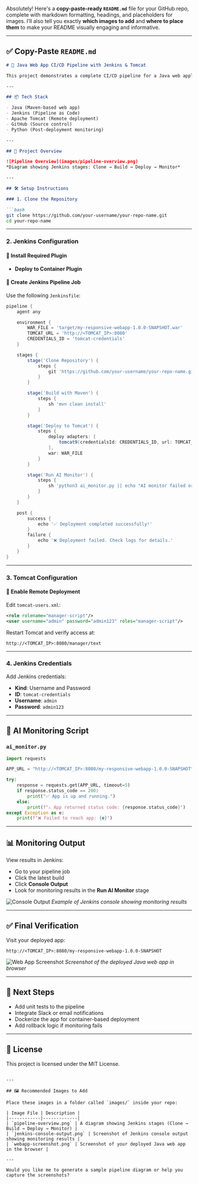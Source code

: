 Absolutely! Here's a **copy-paste-ready `README.md`** file for your GitHub repo, complete with markdown formatting, headings, and placeholders for images. I’ll also tell you exactly **which images to add** and **where to place them** to make your README visually engaging and informative.

---

## ✅ Copy-Paste `README.md`

```markdown
# 🚀 Java Web App CI/CD Pipeline with Jenkins & Tomcat

This project demonstrates a complete CI/CD pipeline for a Java web application using Jenkins, Maven, and Apache Tomcat. It includes automated build, deployment, and post-deployment monitoring using a Python script.

---

## 📦 Tech Stack

- Java (Maven-based web app)
- Jenkins (Pipeline as Code)
- Apache Tomcat (Remote deployment)
- GitHub (Source control)
- Python (Post-deployment monitoring)

---

## 📸 Project Overview

![Pipeline Overview](images/pipeline-overview.png)
*Diagram showing Jenkins stages: Clone → Build → Deploy → Monitor*

---

## 🛠️ Setup Instructions

### 1. Clone the Repository

```bash
git clone https://github.com/your-username/your-repo-name.git
cd your-repo-name
```

---

### 2. Jenkins Configuration

#### 🔹 Install Required Plugin

- **Deploy to Container Plugin**

#### 🔹 Create Jenkins Pipeline Job

Use the following `Jenkinsfile`:

```groovy
pipeline {
    agent any

    environment {
        WAR_FILE = 'target/my-responsive-webapp-1.0.0-SNAPSHOT.war'
        TOMCAT_URL = 'http://<TOMCAT_IP>:8080'
        CREDENTIALS_ID = 'tomcat-credentials'
    }

    stages {
        stage('Clone Repository') {
            steps {
                git 'https://github.com/your-username/your-repo-name.git'
            }
        }

        stage('Build with Maven') {
            steps {
                sh 'mvn clean install'
            }
        }

        stage('Deploy to Tomcat') {
            steps {
                deploy adapters: [
                    tomcat9(credentialsId: CREDENTIALS_ID, url: TOMCAT_URL)
                ],
                war: WAR_FILE
            }
        }

        stage('Run AI Monitor') {
            steps {
                sh 'python3 ai_monitor.py || echo "AI monitor failed or not present"'
            }
        }
    }

    post {
        success {
            echo '✅ Deployment completed successfully!'
        }
        failure {
            echo '❌ Deployment failed. Check logs for details.'
        }
    }
}
```

---

### 3. Tomcat Configuration

#### 🔹 Enable Remote Deployment

Edit `tomcat-users.xml`:

```xml
<role rolename="manager-script"/>
<user username="admin" password="admin123" roles="manager-script"/>
```

Restart Tomcat and verify access at:

```
http://<TOMCAT_IP>:8080/manager/text
```

---

### 4. Jenkins Credentials

Add Jenkins credentials:

- **Kind**: Username and Password
- **ID**: `tomcat-credentials`
- **Username**: `admin`
- **Password**: `admin123`

---

## 🧠 AI Monitoring Script

### `ai_monitor.py`

```python
import requests

APP_URL = "http://<TOMCAT_IP>:8080/my-responsive-webapp-1.0.0-SNAPSHOT"

try:
    response = requests.get(APP_URL, timeout=5)
    if response.status_code == 200:
        print("✅ App is up and running.")
    else:
        print(f"⚠️ App returned status code: {response.status_code}")
except Exception as e:
    print(f"❌ Failed to reach app: {e}")
```

---

## 📊 Monitoring Output

View results in Jenkins:

- Go to your pipeline job
- Click the latest build
- Click **Console Output**
- Look for monitoring results in the **Run AI Monitor** stage

![Console Output](images/jenkins-console-output.png)
*Example of Jenkins console showing monitoring results*

---

## ✅ Final Verification

Visit your deployed app:

```
http://<TOMCAT_IP>:8080/my-responsive-webapp-1.0.0-SNAPSHOT
```

![Web App Screenshot](images/webapp-screenshot.png)
*Screenshot of the deployed Java web app in browser*

---

## 📌 Next Steps

- Add unit tests to the pipeline
- Integrate Slack or email notifications
- Dockerize the app for container-based deployment
- Add rollback logic if monitoring fails

---

## 📄 License

This project is licensed under the MIT License.
```

---

## 🖼️ Recommended Images to Add

Place these images in a folder called `images/` inside your repo:

| Image File | Description |
|------------|-------------|
| `pipeline-overview.png` | A diagram showing Jenkins stages (Clone → Build → Deploy → Monitor) |
| `jenkins-console-output.png` | Screenshot of Jenkins console output showing monitoring results |
| `webapp-screenshot.png` | Screenshot of your deployed Java web app in the browser |

---

Would you like me to generate a sample pipeline diagram or help you capture the screenshots?
